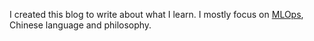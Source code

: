 I created this blog to write about what I learn. I mostly focus on [MLOps](mlops/mlops.md), Chinese language and philosophy.


